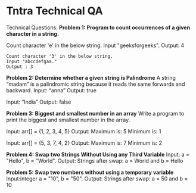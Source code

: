 # Tntra Technical QA

 Technical Questions:
**Problem 1: Program to count occurrences of a given character in a string.**

 Count character 'e' in the below string.
	Input "geeksforgeeks". 
	Output: 4

	Count character '3' in the below string.
	Input "abccdefgaa."
	Output : 3

**Problem 2:  Determine whether a given string is Palindrome**
 A string “madam” is a palindromic string because it reads the same forwards and backward. 
Input: “anna”
Output: true

Input: “India”
Output: false

 **Problem 3:  Biggest and smallest number in an array**
 Write a program to print the biggest and smallest number in the array. 

Input: arr[] = {1, 2, 3, 4, 5}
Output: Maximum is: 5
Minimum is: 1

Input: arr[] = {5, 3, 7, 4, 2}
Output: Maximum is: 7
Minimum is: 2

 **Problem 4:  Swap two Strings Without Using any Third Variable**
 Input: a = "Hello", b = "World".
Output: Strings after swap: a = World and b = Hello

 **Problem 5: Swap two numbers without using a temporary variable**
 Input:integer a = "10", b = "50".
Output: Strings after swap: a = 50 and b = 10



